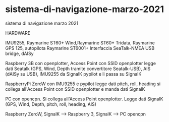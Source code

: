 # sistema-di-navigazione-marzo-2021
sistema di navigazione marzo 2021

HARDWARE

IMU9255, Raymarine ST60+ Wind,Raymarine ST60+ Tridata, Raymarine GPS 125, autopilota Raymarine ST6001+
Interfaccia SeaTalk-NMEA USB bridge, dAISy

Raspberry 3B con openplotter, Access Point con SSID openplotter
legge dati Seatalk (GPS, Wind, Depth tramite convertitore Seatalk-USB), AIS (dAISy su USB), IMU9255
da SignalK pypilot e li passa su SignalK

RaspberryPi ZeroW con IMU9255 e pypilot
legge dati pitch, roll, heading
si collega all'Access Point con SSID openplotter e manda dati SignalK

PC con opencpn. Si collega all'Access Point openplotter.
Legge dati SignalK (GPS, Wind, Depth, pitch, roll, heading, AIS)

Raspberry ZeroW, SignalK --> Raspberry 3, SignalK --> PC opencpn

